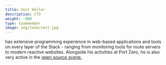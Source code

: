 ```yaml
---
title: Veit Heller
description: CTO
weight: -900
type: teammember
image: img/team/veit.jpg
---
```

has extensive programming experience in web-based applications and tools on every layer of the Stack - ranging from monitoring tools for route servers to modern reactive websites.
Alongside his activities at Port Zero, he is also very active in the
[open source scene.](https://github.com/hellerve)
